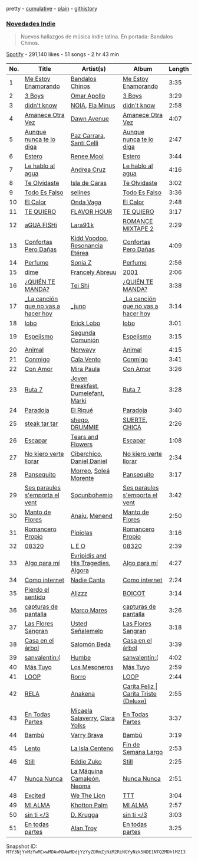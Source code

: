pretty - [cumulative](/playlists/cumulative/37i9dQZF1DXaaU1AaHpZeu.md) - [plain](/playlists/plain/37i9dQZF1DXaaU1AaHpZeu) - [githistory](https://github.githistory.xyz/mackorone/spotify-playlist-archive/blob/main/playlists/plain/37i9dQZF1DXaaU1AaHpZeu)

### [Novedades Indie](https://open.spotify.com/playlist/37i9dQZF1DXaaU1AaHpZeu)

> Nuevos hallazgos de música indie latina\. En portada: Bandalos Chinos.

[Spotify](https://open.spotify.com/user/spotify) - 291,140 likes - 51 songs - 2 hr 43 min

| No. | Title | Artist(s) | Album | Length |
|---|---|---|---|---|
| 1 | [Me Estoy Enamorando](https://open.spotify.com/track/56IhOJAcMc28qxDqjmuwJC) | [Bandalos Chinos](https://open.spotify.com/artist/0wn2qDKzeFlhjRUtJAwJjp) | [Me Estoy Enamorando](https://open.spotify.com/album/290mTa3886xNkEyOVtC53k) | 3:35 |
| 2 | [3 Boys](https://open.spotify.com/track/31Wlc9ZnraX3JxrvMg9e8H) | [Omar Apollo](https://open.spotify.com/artist/5FxD8fkQZ6KcsSYupDVoSO) | [3 Boys](https://open.spotify.com/album/1Iw32lOJC5lfInKyA7Zzt1) | 3:29 |
| 3 | [didn't know](https://open.spotify.com/track/2UNwClFdYeUlJkejytviEF) | [NOIA](https://open.spotify.com/artist/7ME5Ue2P7g1BP11FRWr7LA), [Ela Minus](https://open.spotify.com/artist/4rdJkXHNrMgowlwUdQAg8T) | [didn't know](https://open.spotify.com/album/6SPcRko47zyU386oL9RqkK) | 2:58 |
| 4 | [Amanece Otra Vez](https://open.spotify.com/track/5RVe88SWd7GBzUycsYlTtk) | [Dawn Avenue](https://open.spotify.com/artist/3ZCvfZxGmkariKQgNYRD4P) | [Amanece Otra Vez](https://open.spotify.com/album/2834mgGOvR33kmzW7qWeDo) | 4:07 |
| 5 | [Aunque nunca te lo diga](https://open.spotify.com/track/3bknyaIwxNamskujz37Gom) | [Paz Carrara](https://open.spotify.com/artist/09mGQqsZ1C5wVCsjycNaIg), [Santi Celli](https://open.spotify.com/artist/3zoMlg6gx6K4NcGE15qtCF) | [Aunque nunca te lo diga](https://open.spotify.com/album/0csvMcIGbbqVdB3DHCw8X4) | 2:47 |
| 6 | [Estero](https://open.spotify.com/track/424e07rT5aQ3e3zoS6c4fF) | [Renee Mooi](https://open.spotify.com/artist/6pDpSqJDuF6J6jxfAz4sTB) | [Estero](https://open.spotify.com/album/1KwYSPl2UNEQfdSlFZk5gJ) | 3:44 |
| 7 | [Le hablo al agua](https://open.spotify.com/track/03tx7WIGxOlPt0TFLKKY6y) | [Andrea Cruz](https://open.spotify.com/artist/1CPyRfIuFga1dwN1PmQNn6) | [Le hablo al agua](https://open.spotify.com/album/4YaTl31aeIe2HUgftnmbh7) | 4:16 |
| 8 | [Te Olvidaste](https://open.spotify.com/track/5bRBvpq9Am8Wvwvk9AggFi) | [Isla de Caras](https://open.spotify.com/artist/0GUxqzAYRCveTfqBLhojnF) | [Te Olvidaste](https://open.spotify.com/album/5Ik3K7vNA7b4gtL5YL7jCZ) | 3:02 |
| 9 | [Todo Es Falso](https://open.spotify.com/track/3AYVOwtNyct0qq5NQKnZew) | [selines](https://open.spotify.com/artist/3kO8EO3svNUQSQW8rDOjAb) | [Todo Es Falso](https://open.spotify.com/album/5m3r8NFD47f3mlUG3kxO83) | 3:36 |
| 10 | [El Calor](https://open.spotify.com/track/6iSHqGUqkBc71weCudQ6KP) | [Onda Vaga](https://open.spotify.com/artist/3cBb4A9AZeZhcq781P3wCZ) | [El Calor](https://open.spotify.com/album/5nGjzkVkQ4L5upYJPOTY63) | 2:48 |
| 11 | [TE QUIERO](https://open.spotify.com/track/21W012K70CZbTHGYGGrUoq) | [FLAVOR HOUR](https://open.spotify.com/artist/41MZTZkjScL9rs6n2dhxK0) | [TE QUIERO](https://open.spotify.com/album/0GTaxUNt93XxGE94CHTw9d) | 3:17 |
| 12 | [aGUA FISHi](https://open.spotify.com/track/5bQMChSL3nFyRElQRtZfnH) | [Lara91k](https://open.spotify.com/artist/2zPvDg6LI6NHPQVQIESjfW) | [ROMANCE MIXTAPE 2](https://open.spotify.com/album/0seBnIfzhEIp9o4sSQA8dk) | 2:29 |
| 13 | [Confortas Pero Dañas](https://open.spotify.com/track/1XhoqOuon1mUaZpDSjRiaD) | [Kidd Voodoo](https://open.spotify.com/artist/10VBp06W8NIgMW4JruLCC4), [Resonancia Etérea](https://open.spotify.com/artist/7cD8IM5x8k0vTOgY4kQzuB) | [Confortas Pero Dañas](https://open.spotify.com/album/0XnGw8WHcmD8E5PAec44ip) | 4:09 |
| 14 | [Perfume](https://open.spotify.com/track/4b7ZRkZME6eDQmcskhNfsB) | [Sonia Z](https://open.spotify.com/artist/27UX8NEXtI5CrpnqSAJWuh) | [Perfume](https://open.spotify.com/album/2pnschHcNhVCRUhfEQqvMB) | 2:56 |
| 15 | [dime](https://open.spotify.com/track/42UGcqh6NpVuEFHZekjrqJ) | [Francely Abreuu](https://open.spotify.com/artist/5RLbaO6vu3wyo06gAMxAQh) | [2001](https://open.spotify.com/album/7fynD3Yq0jxuxKhgYxiNMi) | 2:06 |
| 16 | [¿QUIÉN TE MANDA?](https://open.spotify.com/track/4kXb8O44mxvAA6XqiVIz1m) | [Tei Shi](https://open.spotify.com/artist/1xcMOgFUM1IYZE22YjCvsL) | [¿QUIÉN TE MANDA?](https://open.spotify.com/album/2SrokchsNgnhE7pR5nKKIb) | 3:38 |
| 17 | [\_La canción que no vas a hacer hoy](https://open.spotify.com/track/7GcXhX41MrVt2Bd2iXXio2) | [\_juno](https://open.spotify.com/artist/4CwB3q2FWy0SqxMfCSRrJP) | [\_La canción que no vas a hacer hoy](https://open.spotify.com/album/41C84NikFuNRrJ8db7RiYz) | 3:14 |
| 18 | [lobo](https://open.spotify.com/track/2EvGnRxPsX6BSxhFsBa3jG) | [Erick Lobo](https://open.spotify.com/artist/3Men1AXGbwsYItGxEuDxlM) | [lobo](https://open.spotify.com/album/4yziwAU9W0IMAdRfYGeS13) | 3:01 |
| 19 | [Espejismo](https://open.spotify.com/track/4uEnOnU1lCv4a7aWUoHzWU) | [Segunda Comunión](https://open.spotify.com/artist/4iwezv6CwXW39f2dZu6FwH) | [Espejismo](https://open.spotify.com/album/5O8Zyhw8gxXRGiJk2KspKS) | 3:15 |
| 20 | [Animal](https://open.spotify.com/track/0oj0QRfjA5WsLvZkoOQk6f) | [Norwayy](https://open.spotify.com/artist/2Oco3IVZNWcII3kGXRaNaU) | [Animal](https://open.spotify.com/album/1YeMVUEEBUcehIKC8PQkK5) | 4:15 |
| 21 | [Conmigo](https://open.spotify.com/track/0yX15jA29oT7cGZdBr4BW9) | [Cala Vento](https://open.spotify.com/artist/6QpQ7WsYLIpTV3yRa0fJo1) | [Conmigo](https://open.spotify.com/album/3y7WtROIbqlDPRVOzBw2ek) | 3:41 |
| 22 | [Con Amor](https://open.spotify.com/track/7FOkzRqjgfq00BwB80Tmnk) | [Mira Paula](https://open.spotify.com/artist/3TfdBFGkVIzaah1oktPRUy) | [Con Amor](https://open.spotify.com/album/1H4ZdEPVmXW8kRDNkOJC6x) | 3:26 |
| 23 | [Ruta 7](https://open.spotify.com/track/21M3XwoJcEXdLp9cQPJKeK) | [Joven Breakfast](https://open.spotify.com/artist/5kWpJQ4Bvmm1RcibWmx5tT), [Dumelefant](https://open.spotify.com/artist/6Yaka3hMhE4DvmtSgxVgA2), [Marki](https://open.spotify.com/artist/5wspxNfJ40p3YMUrwUaJ8J) | [Ruta 7](https://open.spotify.com/album/19VE49YRECgUsAq0r2HmoT) | 3:28 |
| 24 | [Paradoja](https://open.spotify.com/track/4lv2UuBbuN2D1DKaSFx3Ok) | [El Riqué](https://open.spotify.com/artist/5LxT7DrG2qyNr8YYC3RMEG) | [Paradoja](https://open.spotify.com/album/6M90OlfsfvOQPKUwvNu5DP) | 3:40 |
| 25 | [steak tar tar](https://open.spotify.com/track/1VMkIjiscNSY0fuzJDI0bi) | [shego](https://open.spotify.com/artist/1DiDa1DfTjldKJQeonyP33), [DRUMMIE](https://open.spotify.com/artist/569eg6JD5GgpfbGJ1b81b5) | [SUERTE, CHICA](https://open.spotify.com/album/7wEZoRihqkS2JgKsvAewnQ) | 2:26 |
| 26 | [Escapar](https://open.spotify.com/track/21oZ7ABuvi8IJqkr59CmnN) | [Tears and Flowers](https://open.spotify.com/artist/34HhqQE3psr7cqEf7o6193) | [Escapar](https://open.spotify.com/album/0iFAx5HsThQVzO4wbwGFpb) | 1:08 |
| 27 | [No kiero verte llorar](https://open.spotify.com/track/4TVMDJZBSpsF6pBrNTPmCm) | [Ciberchico](https://open.spotify.com/artist/2Y6MpHfkkDuoc4x47xcdho), [Daniel Daniel](https://open.spotify.com/artist/63hRgCbTdP3yf4IdYZ2AID) | [No kiero verte llorar](https://open.spotify.com/album/1WWlGV8FdZB1PdDEd20gXp) | 2:34 |
| 28 | [Pansequito](https://open.spotify.com/track/1wjB84uPM55JuiBlm9j9T9) | [Morreo](https://open.spotify.com/artist/3Xp3bobA8pIQerBzo8jW8d), [Soleá Morente](https://open.spotify.com/artist/5X5UPn6eVnwfYcujIQpcfu) | [Pansequito](https://open.spotify.com/album/2OYFKPnrFZdZczJAuENE61) | 3:17 |
| 29 | [Ses paraules s'emporta el vent](https://open.spotify.com/track/46ZzM0y5yxxlqlWl6YAdke) | [Socunbohemio](https://open.spotify.com/artist/3Zyph9kkkEfTKaMQrLotUV) | [Ses paraules s'emporta el vent](https://open.spotify.com/album/4KbQI5faiaG1Bzyr04gkDp) | 3:42 |
| 30 | [Manto de Flores](https://open.spotify.com/track/0KCnDrHNe5MYHkZ8b0aQtP) | [Anaju](https://open.spotify.com/artist/5gFFncjKaCnI9IkEs2POwj), [Menend](https://open.spotify.com/artist/7s2SDZOabRitXKgUdoXmXC) | [Manto de Flores](https://open.spotify.com/album/36avX61ejXqA6wcomExNDi) | 2:50 |
| 31 | [Romancero Propio](https://open.spotify.com/track/3O1GoifSo01SPqbl1JUQgd) | [Pipiolas](https://open.spotify.com/artist/0qFTwtYUtLs9jYEXUfmEpI) | [Romancero Propio](https://open.spotify.com/album/42OoyAaRonNgqSlSDrvWRc) | 3:16 |
| 32 | [08320](https://open.spotify.com/track/6ZEoTuxeSpE1voBOygtBhv) | [L E O](https://open.spotify.com/artist/3NlTAtfmLjoRSJ0vzck3G2) | [08320](https://open.spotify.com/album/500OZ1a3PpgEURObCzYYva) | 2:39 |
| 33 | [Algo para mí](https://open.spotify.com/track/14UHB08UrtEHsomNFUzrT4) | [Evripidis and His Tragedies](https://open.spotify.com/artist/5m1U2MS7bnlNKB72RJSeys), [Algora](https://open.spotify.com/artist/4NJgceXSpz4dpCNEBOhzHc) | [Algo para mí](https://open.spotify.com/album/1yuKBk4E0FlAWnnb02JkDT) | 4:27 |
| 34 | [Como internet](https://open.spotify.com/track/0zduidSESUdFUSzqN9PhNR) | [Nadie Canta](https://open.spotify.com/artist/10woeTDi1sEfcxR0iqqSEw) | [Como internet](https://open.spotify.com/album/3DRbHatROy202Nk5I80PXI) | 2:24 |
| 35 | [Pierdo el sentido](https://open.spotify.com/track/67zzFvbTgrYm4opVthHGGz) | [Alizzz](https://open.spotify.com/artist/23herDudxPBB3S81GB5uG3) | [BOICOT](https://open.spotify.com/album/7gOC9yYduuAMpe3oF2ICXG) | 3:14 |
| 36 | [capturas de pantalla](https://open.spotify.com/track/6HnW2csrZ7MKRoqnVJpjHR) | [Marco Mares](https://open.spotify.com/artist/5Eg5ZoZgXAa1Eit48sxoKQ) | [capturas de pantalla](https://open.spotify.com/album/0Tq8ZFYOAcHmAnnKn3kBNL) | 3:26 |
| 37 | [Las Flores Sangran](https://open.spotify.com/track/2sg8oaHUISzxswco8S5yZU) | [Usted Señalemelo](https://open.spotify.com/artist/1a1v0OJC5GqtsLwzoqJm7j) | [Las Flores Sangran](https://open.spotify.com/album/5qUgzq7T3JlqS8EStNt6GV) | 3:18 |
| 38 | [Casa en el árbol](https://open.spotify.com/track/1NHZCn5YyOFPdsstGfsOxH) | [Salomón Beda](https://open.spotify.com/artist/76oqoGaknr9WGOegYTjxdh) | [Casa en el árbol](https://open.spotify.com/album/2Ra7SLmyFSACxeErw2eaYR) | 3:39 |
| 39 | [sanvalentín:\(](https://open.spotify.com/track/4ETb1UPd2OAem6KVOpz0WM) | [Humbe](https://open.spotify.com/artist/1b7AEdUSudOQoZF5ebUxCL) | [sanvalentín:\(](https://open.spotify.com/album/3zaBvAmrb7tyHt0kvVWGt9) | 4:02 |
| 40 | [Más Tuyo](https://open.spotify.com/track/1u8sU7DnjQdm35QlLHzH3u) | [Los Mesoneros](https://open.spotify.com/artist/0OluGbRuQQEcYyttGww517) | [Más Tuyo](https://open.spotify.com/album/1IFMubOxiwRWCKRzumj1i6) | 2:59 |
| 41 | [LOOP](https://open.spotify.com/track/0L3ZjZ5gzrGj3bFw2BXkdU) | [Rorro](https://open.spotify.com/artist/6fB004p3XFUoQeftZlFUKv) | [LOOP](https://open.spotify.com/album/2qHm3qOqYorryYcumqG7pF) | 2:44 |
| 42 | [RELA](https://open.spotify.com/track/1D0WGWoxhwaeGfxWiRt1sw) | [Anakena](https://open.spotify.com/artist/0kHEttD7XzMjXbZtMq6XYo) | [Carita Feliz \| Carita Triste \(Deluxe\)](https://open.spotify.com/album/5Bk9I9wmvglASEK0yJDIqJ) | 2:55 |
| 43 | [En Todas Partes](https://open.spotify.com/track/3e0oTmzpggchmvDpUgEgbL) | [Micaela Salaverry](https://open.spotify.com/artist/2kihOo2Sxwt99sOHc7KFeo), [Clara Yolks](https://open.spotify.com/artist/7EGQpkwkyAgaJSgnRGHJ59) | [En Todas Partes](https://open.spotify.com/album/5jV6AmV4Gpg8GSe3WhSjof) | 3:37 |
| 44 | [Bambú](https://open.spotify.com/track/501IpqWgmxPZFS3V42cPQn) | [Varry Brava](https://open.spotify.com/artist/6kkQkBRrPcQGUN8g2grxwb) | [Bambú](https://open.spotify.com/album/13P2vro0zuzYaa2riIdvx3) | 3:19 |
| 45 | [Lento](https://open.spotify.com/track/5qy7TkqmSsuDarSz9Ogt5s) | [La Isla Centeno](https://open.spotify.com/artist/7EnLmrL4jTZKjeseaZyA0L) | [Fin de Semana Largo](https://open.spotify.com/album/0OilsQo54eWy2d9XHtt0d7) | 2:53 |
| 46 | [Still](https://open.spotify.com/track/7gSsxz2pwDARRVCJW1o6tR) | [Eddie Zuko](https://open.spotify.com/artist/4AxSQnOMPd42KI149MWsub) | [Still](https://open.spotify.com/album/73QwJc0tXAC3aRymPfphH3) | 2:25 |
| 47 | [Nunca Nunca](https://open.spotify.com/track/01RidTuR638AM20oXDqD1u) | [La Máquina Camaleón](https://open.spotify.com/artist/6NIyDDyPBRTyPZ6ggjE8Rj), [Neoma](https://open.spotify.com/artist/1rS9ZvNEWqnKY19g6uiqip) | [Nunca Nunca](https://open.spotify.com/album/6p7mLTPzEfaCvFTQXI5EL6) | 2:51 |
| 48 | [Excited](https://open.spotify.com/track/21BZzy5HCbVJ84ufAkEQs9) | [We The Lion](https://open.spotify.com/artist/0D8xIv7lt4m33tauA1HP0z) | [TTT](https://open.spotify.com/album/7qOQ37eoRAF8YR1MehRim6) | 3:04 |
| 49 | [MI ALMA](https://open.spotify.com/track/2MjeKkwlkp8M3F0udkqd8f) | [Khotton Palm](https://open.spotify.com/artist/1wGUJ7RBDxwzB4SJGgdAcJ) | [MI ALMA](https://open.spotify.com/album/6awe0I6SeWyUYErzQ2vGrn) | 2:57 |
| 50 | [sin ti </3](https://open.spotify.com/track/11PYImjBVaZ2pDE1ERIdHM) | [D\. Krugga](https://open.spotify.com/artist/4x65cIPX0RvYoK1zmQgQXH) | [sin ti </3](https://open.spotify.com/album/7z0agt22EaaxvqDyLxZVsq) | 3:03 |
| 51 | [En todas partes](https://open.spotify.com/track/4sL1vpGjVPgo9VZEHyast0) | [Alan Troy](https://open.spotify.com/artist/2AAtJ9SZMYanKsVF87wxGU) | [En todas partes](https://open.spotify.com/album/0veHvAVJc6HWmcW9g9urSd) | 3:25 |

Snapshot ID: `MTY3NjYxMzYwMCwwMDAwMDAwMDdjYzYyZDRmZjNiM2RiNGYyNzk5NDE1NTQ2MDhlM2I3`

